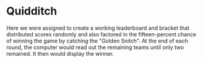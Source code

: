 # Quidditch
Here we were assigned to create a working leaderboard and bracket that distributed scores randomly and also factored in the fifteen-percent chance of winning the game by catching the "Golden Snitch". At the end of each round, the computer would read out the remaining teams until only two remained. It then would display the winner.
